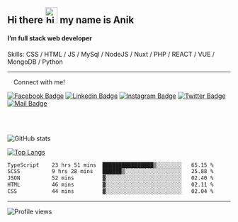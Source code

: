 ## Hi there <img src="https://user-images.githubusercontent.com/1303154/88677602-1635ba80-d120-11ea-84d8-d263ba5fc3c0.gif" width="28px" height="36" alt="hi"> my name is Anik

#### I’m full stack web developer

Skills:  CSS / HTML / JS / MySql / NodeJS / Nuxt / PHP / REACT / VUE / MongoDB / Python


---

&emsp;Connect with me!

<a href="https://www.facebook.com/anik.aritro" target="_blank">![Facebook Badge](https://img.shields.io/badge/Facebook-1877F2?style=for-the-badge&logo=facebook&logoColor=white)</a> [![Linkedin Badge](https://img.shields.io/badge/LinkedIn-0077B5?style=for-the-badge&logo=linkedin&logoColor=white)](https://www.linkedin.com/in/anik-hossain-dev) [![Instagram Badge](https://img.shields.io/badge/Instagram-E4405F?style=for-the-badge&logo=instagram&logoColor=white)](https://www.instagram.com/aritro.anik) [![Twitter Badge](https://img.shields.io/badge/Twitter-1DA1F2?style=for-the-badge&logo=twitter&logoColor=white)](https://twitter.com/AritroAnik) [![Mail Badge](https://img.shields.io/badge/Gmail-D14836?style=for-the-badge&logo=gmail&logoColor=white)](mailto:anik.wdev@gmail.com)

</br>
</br>


![GitHub stats](https://github-readme-stats.vercel.app/api?username=anik-hossain&show_icons=true&theme=monokai)

[![Top Langs](https://github-readme-stats.vercel.app/api/top-langs/?username=anik-hossain&layout=compact&theme=monokai)](https://github.com/anik-hossain)

<!--START_SECTION:waka-->

```txt
TypeScript    23 hrs 51 mins  ████████████████▒░░░░░░░░   65.15 %
SCSS          9 hrs 28 mins   ██████▒░░░░░░░░░░░░░░░░░░   25.88 %
JSON          52 mins         ▓░░░░░░░░░░░░░░░░░░░░░░░░   02.40 %
HTML          46 mins         ▓░░░░░░░░░░░░░░░░░░░░░░░░   02.11 %
CSS           44 mins         ▓░░░░░░░░░░░░░░░░░░░░░░░░   02.04 %
```

<!--END_SECTION:waka-->
---

![Profile views](https://gpvc.arturio.dev/anik-hossain)  
